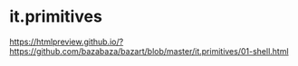 # it.primitives
https://htmlpreview.github.io/?https://github.com/bazabaza/bazart/blob/master/it.primitives/01-shell.html